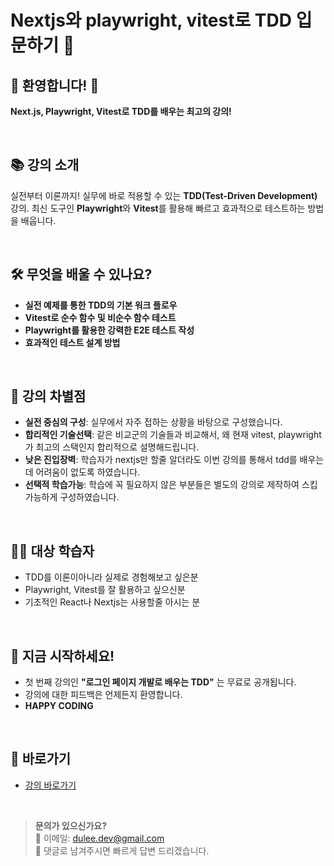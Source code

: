 # Nextjs와 playwright, vitest로 TDD 입문하기 👊

## 🌟 환영합니다! 🌟

**Next.js, Playwright, Vitest로 TDD를 배우는 최고의 강의!**

<br>

## 📚 **강의 소개**

실전부터 이론까지! 실무에 바로 적용할 수 있는 **TDD(Test-Driven Development)** 강의.
최신 도구인 **Playwright**와 **Vitest**를 활용해 빠르고 효과적으로 테스트하는 방법을 배웁니다.

<br>

## 🛠️ **무엇을 배울 수 있나요?**

- **실전 예제를 통한 TDD의 기본 워크 플로우**
- **Vitest로 순수 함수 및 비순수 함수 테스트**
- **Playwright를 활용한 강력한 E2E 테스트 작성**
- **효과적인 테스트 설계 방법**

<br>

## 🎯 **강의 차별점**

- **실전 중심의 구성**: 실무에서 자주 접하는 상황을 바탕으로 구성했습니다.
- **합리적인 기술선택**: 같은 비교군의 기술들과 비교해서, 왜 현재 vitest, playwright가 최고의 스택인지 합리적으로 설명해드립니다.
- **낮은 진입장벽**: 학습자가 nextjs만 할줄 알더라도 이번 강의를 통해서 tdd를 배우는데 어려움이 없도록 하였습니다.
- **선택적 학습가능**: 학습에 꼭 필요하지 않은 부분들은 별도의 강의로 제작하여 스킵 가능하게 구성하였습니다.

<br>

## 🧑‍💻 **대상 학습자**

- TDD를 이론이아니라 실제로 경험해보고 싶은분
- Playwright, Vitest를 잘 활용하고 싶으신분
- 기초적인 React나 Nextjs는 사용할줄 아시는 분

<br>

## 🚀 **지금 시작하세요!**

- 첫 번째 강의인 **"로그인 페이지 개발로 배우는 TDD"** 는 무료로 공개됩니다.
- 강의에 대한 피드백은 언제든지 환영합니다.
- **HAPPY CODING**

<br>

## 🔗 **바로가기**

- [강의 바로가기](https://frontierclubs.com/series/431e9f30-c8d0-46fc-9acb-51ff8c000ba9/)

<br>

> **문의가 있으신가요?**  
> 📧 이메일: dulee.dev@gmail.com  
> 📝 댓글로 남겨주시면 빠르게 답변 드리겠습니다.
